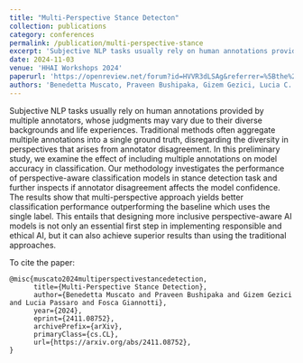 ```yaml
---
title: "Multi-Perspective Stance Detecton"
collection: publications
category: conferences
permalink: /publication/multi-perspective-stance
excerpt: 'Subjective NLP tasks usually rely on human annotations provided by multiple annotators. In this paper we investigate into the incorporation of Multiple perspectives provided by annotators in classification tasks.'
date: 2024-11-03
venue: 'HHAI Workshops 2024'
paperurl: 'https://openreview.net/forum?id=HVVR3dLSAg&referrer=%5Bthe%20profile%20of%20Lucia%20Passaro%5D(%2Fprofile%3Fid%3D~Lucia_Passaro1)'
authors: 'Benedetta Muscato, Praveen Bushipaka, Gizem Gezici, Lucia C. Passaro, Fosca Giannotti'
---
```


Subjective NLP tasks usually rely on human annotations provided by multiple annotators, whose judgments may vary due to their diverse backgrounds and life experiences. Traditional methods often aggregate multiple annotations into a single ground truth, disregarding the diversity in perspectives that arises from annotator disagreement. In this preliminary study, we examine the effect of including multiple annotations on model accuracy in classification. Our methodology investigates the performance of perspective-aware classification models in stance detection task and further inspects if annotator disagreement affects the model confidence. The results show that multi-perspective approach yields better classification performance outperforming the baseline which uses the single label. This entails that designing more inclusive perspective-aware AI models is not only an essential first step in implementing responsible and ethical AI, but it can also achieve superior results than using the traditional approaches.

To cite the paper:

```
@misc{muscato2024multiperspectivestancedetection,
      title={Multi-Perspective Stance Detection}, 
      author={Benedetta Muscato and Praveen Bushipaka and Gizem Gezici and Lucia Passaro and Fosca Giannotti},
      year={2024},
      eprint={2411.08752},
      archivePrefix={arXiv},
      primaryClass={cs.CL},
      url={https://arxiv.org/abs/2411.08752}, 
}
```


